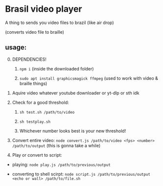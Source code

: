 # Brasil video player

A thing to sends you video files to brazil (like air drop)

(converts video file to braille)

## usage:

0. DEPENDENCIES!

   1. `npm i` (inside the downloaded folder)

   2. `sudo apt install graphicsmagick ffmpeg` (used to work with video & braille things)

1. Aquire video
   whatever youtube downloader or yt-dlp or sth idk

2. Check for a good threshold:

   1. `sh test.sh /path/to/video`

   2. `sh testplay.sh`

   3. Whichever number looks best is your new threshold!

3. Convert entire video: `node convert.js /path/to/video <fps> <number> /path/to/output` (this is gonna take a while)

4. Play or convert to script: 

  - playing: `node play.js /path/to/previous/output`

  - converting to shell scirpt: `node script.js /path/to/previous/output <echo or wall> /path/to/file.sh` 
